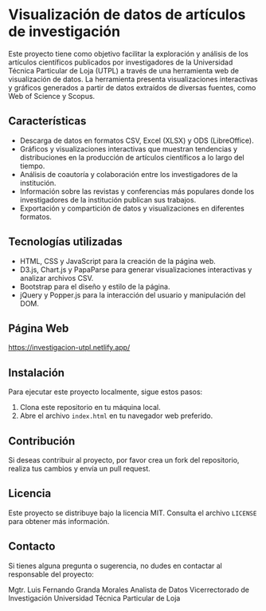 # Visualización de datos de artículos de investigación

Este proyecto tiene como objetivo facilitar la exploración y análisis de los artículos científicos publicados por investigadores de la Universidad Técnica Particular de Loja (UTPL) a través de una herramienta web de visualización de datos. La herramienta presenta visualizaciones interactivas y gráficos generados a partir de datos extraídos de diversas fuentes, como Web of Science y Scopus.

## Características

- Descarga de datos en formatos CSV, Excel (XLSX) y ODS (LibreOffice).
- Gráficos y visualizaciones interactivas que muestran tendencias y distribuciones en la producción de artículos científicos a lo largo del tiempo.
- Análisis de coautoría y colaboración entre los investigadores de la institución.
- Información sobre las revistas y conferencias más populares donde los investigadores de la institución publican sus trabajos.
- Exportación y compartición de datos y visualizaciones en diferentes formatos.

## Tecnologías utilizadas

- HTML, CSS y JavaScript para la creación de la página web.
- D3.js, Chart.js y PapaParse para generar visualizaciones interactivas y analizar archivos CSV.
- Bootstrap para el diseño y estilo de la página.
- jQuery y Popper.js para la interacción del usuario y manipulación del DOM.

## Página Web
https://investigacion-utpl.netlify.app/

## Instalación

Para ejecutar este proyecto localmente, sigue estos pasos:

1. Clona este repositorio en tu máquina local.
2. Abre el archivo `index.html` en tu navegador web preferido.

## Contribución

Si deseas contribuir al proyecto, por favor crea un fork del repositorio, realiza tus cambios y envía un pull request.

## Licencia

Este proyecto se distribuye bajo la licencia MIT. Consulta el archivo `LICENSE` para obtener más información.

## Contacto

Si tienes alguna pregunta o sugerencia, no dudes en contactar al responsable del proyecto:

Mgtr. Luis Fernando Granda Morales
Analista de Datos
Vicerrectorado de Investigación
Universidad Técnica Particular de Loja
